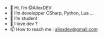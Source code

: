- 👋 Hi, I’m @AiloxDEV
- 👀 I’m developper CSharp, Python, Lua ...
- 🌱 I’m student
- 💞️ I love dev ?
- 📫 How to reach me : ailoxdev@gmail.com

<!---
AiloxDEV/AiloxDEV is a ✨ special ✨ repository because its `README.md` (this file) appears on your GitHub profile.
You can click the Preview link to take a look at your changes.
--->
